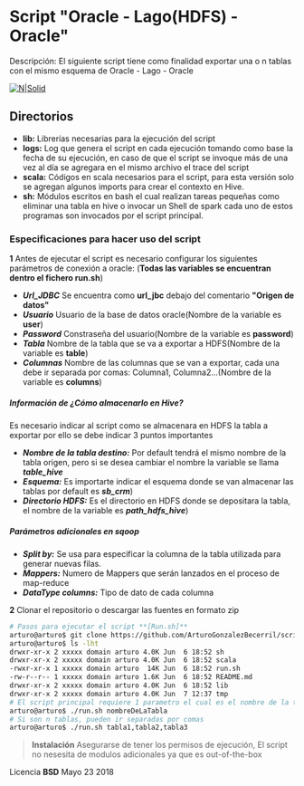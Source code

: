 # Script "Oracle - Lago(HDFS) - Oracle"
Descripción: El siguiente script tiene como finalidad exportar una o n tablas con el mismo esquema de Oracle - Lago - Oracle

[![N|Solid](https://trello-attachments.s3.amazonaws.com/5a1baed8137a75335503cc3a/5afcd584aa5675f32966baf0/78b83659e8e29d72882174cdad376a62/concentrados_img.png)](https://nodesource.com/products/nsolid)

## Directorios

- **lib:** Librerías necesarias para la ejecución del script
- **logs:** Log que genera el script en cada ejecución tomando como base la fecha de su ejecución, en caso de que el script se invoque más de una vez al día se agregara en el mismo archivo el trace del script
- **scala:** Códigos en scala necesarios para el script, para esta versión solo se agregan algunos imports para crear el contexto en Hive.
- **sh:** Módulos escritos en bash el cual realizan tareas pequeñas como eliminar una tabla en hive o invocar un Shell de spark cada uno de estos programas son invocados por el script principal.

### Especificaciones para hacer uso del script
**1** Antes de ejecutar el script  es necesario configurar los siguientes parámetros de conexión a oracle: (**Todas las variables se encuentran dentro el fichero run.sh**)
- ***Url_JDBC*** Se encuentra como **url_jbc**  debajo del comentario **"Origen de datos"**
- ***Usuario*** Usuario de la base de datos oracle(Nombre de la variable es **user**)
- ***Password*** Constraseña del usuario(Nombre de la variable es **password**)
- ***Tabla*** Nombre de la tabla que se va a exportar a HDFS(Nombre de la variable es **table**)
- ***Columnas*** Nombre de las columnas que se van a exportar, cada una debe ir separada por comas: Columna1, Columna2...(Nombre de la variable es **columns**)
##### **Información de ¿Cómo almacenarlo en Hive?**
Es necesario indicar al script como se almacenara en HDFS la tabla a exportar por ello se debe indicar 3 puntos importantes
- ***Nombre de la tabla destino:*** Por default tendrá el mismo nombre de la tabla origen, pero si se desea cambiar el nombre  la variable se llama ***table_hive***
- ***Esquema:*** Es importarte indicar el esquema donde se van almacenar las tablas por default es ***sb_crm***)
- ***Directorio HDFS:*** Es el directorio en HDFS donde se depositara la tabla, el nombre de la variable es ***path_hdfs_hive***)

##### **Parámetros adicionales en sqoop**

- ***Split by:*** Se usa para especificar la columna de la tabla utilizada para generar nuevas filas.
- ***Mappers:*** Numero de Mappers que serán lanzados en el proceso de map-reduce
- ***DataType columns:*** Tipo de dato de cada columna

**2** Clonar el repositorio o descargar las fuentes en formato zip
```sh
# Pasos para ejecutar el script **[Run.sh]**
arturo@arturo$ git clone https://github.com/ArturoGonzalezBecerril/scriptOracleTableToHDFS.git
arturo@arturo$ ls -lht
drwxr-xr-x 2 xxxxx domain arturo 4.0K Jun  6 18:52 sh
drwxr-xr-x 2 xxxxx domain arturo 4.0K Jun  6 18:52 scala
-rwxr-xr-x 1 xxxxx domain arturo  14K Jun  6 18:52 run.sh
-rw-r--r-- 1 xxxxx domain arturo 1.6K Jun  6 18:52 README.md
drwxr-xr-x 2 xxxxx domain arturo 4.0K Jun  6 18:52 lib
drwxr-xr-x 2 xxxxx domain arturo 4.0K Jun  7 12:37 tmp
# El script principal requiere 1 parametro el cual es el nombre de la tabla
arturo@arturo$ ./run.sh nombreDeLaTabla
# Si son n tablas, pueden ir separadas por comas
arturo@arturo$ ./run.sh tabla1,tabla2,tabla3
```


> **Instalación**
> Asegurarse de tener los permisos de ejecución,
> El script no nesesita de modulos adicionales ya que es out-of-the-box

Licencia
**BSD**
Mayo 23 2018